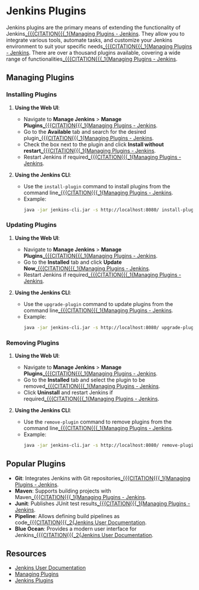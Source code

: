 # Jenkins Plugins

Jenkins plugins are the primary means of extending the functionality of Jenkins[_{{{CITATION{{{_1{Managing Plugins - Jenkins](https://www.jenkins.io/doc/book/managing/plugins/). They allow you to integrate various tools, automate tasks, and customize your Jenkins environment to suit your specific needs[_{{{CITATION{{{_1{Managing Plugins - Jenkins](https://www.jenkins.io/doc/book/managing/plugins/). There are over a thousand plugins available, covering a wide range of functionalities[_{{{CITATION{{{_1{Managing Plugins - Jenkins](https://www.jenkins.io/doc/book/managing/plugins/).

## Managing Plugins

### Installing Plugins
1. **Using the Web UI**:
   - Navigate to **Manage Jenkins** > **Manage Plugins**[_{{{CITATION{{{_1{Managing Plugins - Jenkins](https://www.jenkins.io/doc/book/managing/plugins/).
   - Go to the **Available** tab and search for the desired plugin[_{{{CITATION{{{_1{Managing Plugins - Jenkins](https://www.jenkins.io/doc/book/managing/plugins/).
   - Check the box next to the plugin and click **Install without restart**[_{{{CITATION{{{_1{Managing Plugins - Jenkins](https://www.jenkins.io/doc/book/managing/plugins/).
   - Restart Jenkins if required[_{{{CITATION{{{_1{Managing Plugins - Jenkins](https://www.jenkins.io/doc/book/managing/plugins/).

2. **Using the Jenkins CLI**:
   - Use the `install-plugin` command to install plugins from the command line[_{{{CITATION{{{_1{Managing Plugins - Jenkins](https://www.jenkins.io/doc/book/managing/plugins/).
   - Example:
     ```sh
     java -jar jenkins-cli.jar -s http://localhost:8080/ install-plugin <plugin-name>
     ```

### Updating Plugins
1. **Using the Web UI**:
   - Navigate to **Manage Jenkins** > **Manage Plugins**[_{{{CITATION{{{_1{Managing Plugins - Jenkins](https://www.jenkins.io/doc/book/managing/plugins/).
   - Go to the **Installed** tab and click **Update Now**[_{{{CITATION{{{_1{Managing Plugins - Jenkins](https://www.jenkins.io/doc/book/managing/plugins/).
   - Restart Jenkins if required[_{{{CITATION{{{_1{Managing Plugins - Jenkins](https://www.jenkins.io/doc/book/managing/plugins/).

2. **Using the Jenkins CLI**:
   - Use the `upgrade-plugin` command to update plugins from the command line[_{{{CITATION{{{_1{Managing Plugins - Jenkins](https://www.jenkins.io/doc/book/managing/plugins/).
   - Example:
     ```sh
     java -jar jenkins-cli.jar -s http://localhost:8080/ upgrade-plugin <plugin-name>
     ```

### Removing Plugins
1. **Using the Web UI**:
   - Navigate to **Manage Jenkins** > **Manage Plugins**[_{{{CITATION{{{_1{Managing Plugins - Jenkins](https://www.jenkins.io/doc/book/managing/plugins/).
   - Go to the **Installed** tab and select the plugin to be removed[_{{{CITATION{{{_1{Managing Plugins - Jenkins](https://www.jenkins.io/doc/book/managing/plugins/).
   - Click **Uninstall** and restart Jenkins if required[_{{{CITATION{{{_1{Managing Plugins - Jenkins](https://www.jenkins.io/doc/book/managing/plugins/).

2. **Using the Jenkins CLI**:
   - Use the `remove-plugin` command to remove plugins from the command line[_{{{CITATION{{{_1{Managing Plugins - Jenkins](https://www.jenkins.io/doc/book/managing/plugins/).
   - Example:
     ```sh
     java -jar jenkins-cli.jar -s http://localhost:8080/ remove-plugin <plugin-name>
     ```

## Popular Plugins

- **Git**: Integrates Jenkins with Git repositories[_{{{CITATION{{{_1{Managing Plugins - Jenkins](https://www.jenkins.io/doc/book/managing/plugins/).
- **Maven**: Supports building projects with Maven[_{{{CITATION{{{_1{Managing Plugins - Jenkins](https://www.jenkins.io/doc/book/managing/plugins/).
- **Junit**: Publishes JUnit test results[_{{{CITATION{{{_1{Managing Plugins - Jenkins](https://www.jenkins.io/doc/book/managing/plugins/).
- **Pipeline**: Allows defining build pipelines as code[_{{{CITATION{{{_2{Jenkins User Documentation](https://www.jenkins.io/doc/).
- **Blue Ocean**: Provides a modern user interface for Jenkins[_{{{CITATION{{{_2{Jenkins User Documentation](https://www.jenkins.io/doc/).

## Resources
- [Jenkins User Documentation](https://www.jenkins.io/doc/)
- [Managing Plugins](https://www.jenkins.io/doc/book/managing/plugins/)
- [Jenkins Plugins](https://plugins.jenkins.io/)

